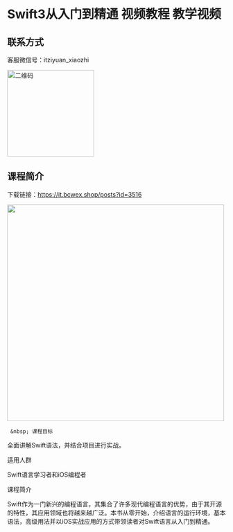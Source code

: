 # Swift3从入门到精通 视频教程 教学视频

## 联系方式

客服微信号：itziyuan_xiaozhi

<img src="https://ziyuanyun.oss-cn-guangzhou.aliyuncs.com/common/20240614073449/666b82192834a.jpg" width="200" height="200" alt="二维码">

## 课程简介

下载链接：https://it.bcwex.shop/posts?id=3516

<img src="https://ziyuanyun.oss-cn-guangzhou.aliyuncs.com/yun/20240515185213/664493dd65a51.jpg" width="500" alt="">

     &nbsp; 课程目标

 全面讲解Swift语法，并结合项目进行实战。

 适用人群

 Swift语言学习者和iOS编程者

 课程简介

 Swift作为一门新兴的编程语言，其集合了许多现代编程语言的优势，由于其开源的特性，其应用领域也将越来越广泛。本书从零开始，介绍语言的运行环境，基本语法，高级用法并以iOS实战应用的方式带领读者对Swift语言从入门到精通。

     